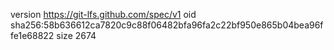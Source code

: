 version https://git-lfs.github.com/spec/v1
oid sha256:58b636612ca7820c9c88f06482bfa96fa2c22bf950e865b04bea96ffe1e68822
size 2674
